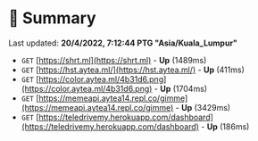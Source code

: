 # 📖 Summary
Last updated: **20/4/2022, 7:12:44 PTG "Asia/Kuala_Lumpur"**

- `GET` [https://shrt.ml](https://shrt.ml) - **Up** (1489ms)
- `GET` [https://hst.aytea.ml/](https://hst.aytea.ml/) - **Up** (411ms)
- `GET` [https://color.aytea.ml/4b31d6.png](https://color.aytea.ml/4b31d6.png) - **Up** (1704ms)
- `GET` [https://memeapi.aytea14.repl.co/gimme](https://memeapi.aytea14.repl.co/gimme) - **Up** (3429ms)
- `GET` [https://teledrivemy.herokuapp.com/dashboard](https://teledrivemy.herokuapp.com/dashboard) - **Up** (186ms)
